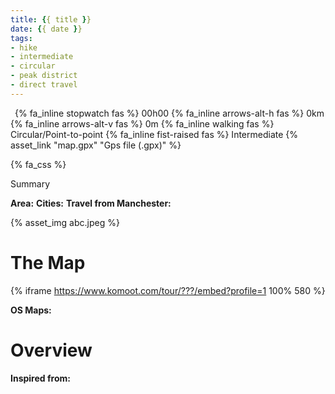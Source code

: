 ```yaml
---
title: {{ title }}
date: {{ date }}
tags:
- hike
- intermediate
- circular
- peak district
- direct travel
---
```


<p>
    <span style="margin-left: 0.5em" class="indicator">
        {% fa_inline stopwatch fas %} 00h00
    </span>
    <span class="indicator">
        {% fa_inline arrows-alt-h fas %} 0km
    </span>
    <span class="indicator">
        {% fa_inline arrows-alt-v fas %} 0m
    </span>
    <span class="indicator">
        {% fa_inline walking fas %} Circular/Point-to-point
    </span>
    <span class="indicator">
        {% fa_inline fist-raised fas %} Intermediate
    </span>
    <span class="gps-file"> 
        {% asset_link "map.gpx" "Gps file (.gpx)" %}
    </span> 
</p>

{% fa_css %}

Summary

**Area:** 
**Cities:** 
**Travel from Manchester:** 

{% asset_img abc.jpeg %}

<!-- more -->

# The Map

{% iframe https://www.komoot.com/tour/???/embed?profile=1 100% 580 %}

**OS Maps:** 

# Overview

**Inspired from:**   
